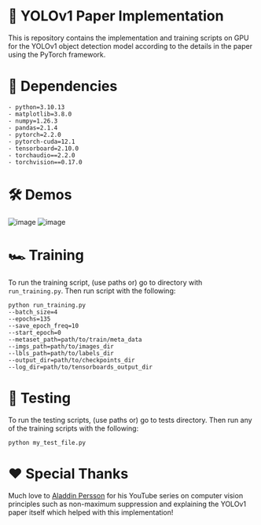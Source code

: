 # 🤖 YOLOv1 Paper Implementation 
This is repository contains the implementation and training scripts on GPU for the YOLOv1 object detection model according to the details in the paper using the PyTorch framework.

# 🧰 Dependencies
```
- python=3.10.13
- matplotlib=3.8.0
- numpy=1.26.3
- pandas=2.1.4
- pytorch=2.2.0
- pytorch-cuda=12.1
- tensorboard=2.10.0
- torchaudio==2.2.0
- torchvision==0.17.0
```

# 🛠️ Demos
![image](https://github.com/MingLongSu/YOLOv1-Implementation/assets/88013020/e6a47cf3-ff47-4d6f-88b5-7df36c166fd8)
![image](https://github.com/MingLongSu/YOLOv1-Implementation/assets/88013020/a2352d2d-d305-49c3-87da-7cfb89f31be2)

# 🏎️ Training
To run the training script, (use paths or) go to directory with ```run_training.py```. Then run script with the following:
```
python run_training.py 
--batch_size=4 
--epochs=135 
--save_epoch_freq=10 
--start_epoch=0 
--metaset_path=path/to/train/meta_data
--imgs_path=path/to/images_dir
--lbls_path=path/to/labels_dir
--output_dir=path/to/checkpoints_dir
--log_dir=path/to/tensorboards_output_dir
```

# 👷 Testing 
To run the testing scripts, (use paths or) go to tests directory. Then run any of the training scripts with the following:
```
python my_test_file.py 
```

# ❤️ Special Thanks
Much love to [Aladdin Persson](https://github.com/aladdinpersson) for his YouTube series on computer vision principles such as non-maximum suppression and explaining the YOLOv1 paper itself which helped with this implementation!
